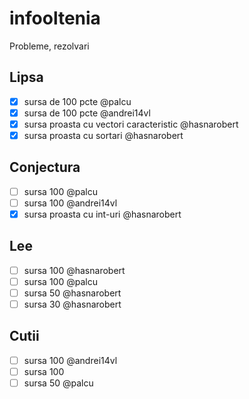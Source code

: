 # infooltenia
Probleme, rezolvari

## Lipsa

- [x] sursa de 100 pcte @palcu
- [x] sursa de 100 pcte @andrei14vl
- [x] sursa proasta cu vectori caracteristic @hasnarobert
- [x] sursa proasta cu sortari @hasnarobert

## Conjectura

- [ ] sursa 100 @palcu
- [ ] sursa 100 @andrei14vl
- [x] sursa proasta cu int-uri @hasnarobert

## Lee

- [ ] sursa 100 @hasnarobert
- [ ] sursa 100 @palcu
- [ ] sursa 50 @hasnarobert
- [ ] sursa 30 @hasnarobert

## Cutii

- [ ] sursa 100 @andrei14vl
- [ ] sursa 100
- [ ] sursa 50 @palcu 
